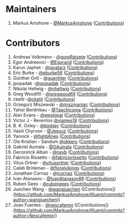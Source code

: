 # Maintainers

1. Markus Amshove - [@MarkusAmshove](https://github.com/MarkusAmshove) ([Contributions](https://github.com/MarkusAmshove/Kluent/commits?author=MarkusAmshove))

# Contributors

1. Andreas Volkmann - [@goreRatzete](https://github.com/goreRatzete) ([Contributions](https://github.com/MarkusAmshove/Kluent/commits?author=goreRatzete))
1. Egor Andreevici - [@Egorand](https://github.com/Egorand) ([Contributions](https://github.com/MarkusAmshove/Kluent/commits?author=Egorand))
1. Karun Japhet - [@javatarz](https://github.com/javatarz) ([Contributions](https://github.com/MarkusAmshove/Kluent/commits?author=javatarz))
1. Eric Burke - [@eburke56](https://github.com/eburke56) ([Contributions](https://github.com/MarkusAmshove/Kluent/commits?author=eburke56))
1. Günther Grill - [@guenhter](https://github.com/guenhter) ([Contributions](https://github.com/MarkusAmshove/Kluent/commits?author=guenhter))
1. jpopadak -[@jpopadak](https://github.com/jpopadak) ([Contributions](https://github.com/MarkusAmshove/Kluent/commits?author=jpopadak))
1. Nikolai Hellwig - [@nhellwig](https://github.com/nhellwig) ([Contributions](https://github.com/MarkusAmshove/Kluent/commits?author=nhellwig))
1. Greg Woodfill - [@gregwoodfill](https://github.com/gregwoodfill) ([Contributions](https://github.com/MarkusAmshove/Kluent/commits?author=gregwoodfill))
1. cketti -[@cketti](https://github.com/cketti) ([Contributions](https://github.com/MarkusAmshove/Kluent/commits?author=cketti))
1. Grzegorz Miszewski - [@miszmaniac](https://github.com/miszmaniac) ([Contributions](https://github.com/MarkusAmshove/Kluent/commits?author=miszmaniac))
1. Yahor Berdnikau - [@Tapchicoma](https://github.com/Tapchicoma) ([Contributions](https://github.com/MarkusAmshove/Kluent/commits?author=Tapchicoma))
1. Alan Evans - [@westonal](https://github.com/westonal) ([Contributions](https://github.com/MarkusAmshove/Kluent/commits?author=westonal))
1. Victor J - Reventos [@vjames19](https://github.com/vjames19) ([Contributions](https://github.com/MarkusAmshove/Kluent/commits?author=vjames19))
1. B. K. Oxley - [@binkley](https://github.com/binkley) ([Contributions](https://github.com/MarkusAmshove/Kluent/commits?author=binkley))
1. Vasili Chyrvon - [@Jeevuz](https://github.com/Jeevuz) ([Contributions](https://github.com/MarkusAmshove/Kluent/commits?author=Jeevuz))
1. Yannick - [@fishb6nes](https://github.com/fishb6nes) ([Contributions](https://github.com/MarkusAmshove/Kluent/commits?author=fishb6nes))
1. Ole Kristian - Sandum [@okkero](https://github.com/okkero) ([Contributions](https://github.com/MarkusAmshove/Kluent/commits?author=okkero))
1. Gabriel Aumala - [@GAumala](https://github.com/GAumala) ([Contributions](https://github.com/MarkusAmshove/Kluent/commits?author=GAumala))
1. Deconinck Alban - [@neyb](https://github.com/neyb) ([Contributions](https://github.com/MarkusAmshove/Kluent/commits?author=neyb))
1. Fabrício Rissetto - [@fabriciorissetto](https://github.com/fabriciorissetto) ([Contributions](https://github.com/MarkusAmshove/Kluent/commits?author=fabriciorissetto))
1. Vitus Ortner - [@vitusortner](https://github.com/vitusortner) ([Contributions](https://github.com/MarkusAmshove/Kluent/commits?author=vitusortner))
1. Caleb Brinkman - [@floralvikings](https://github.com/floralvikings) ([Contributions](https://github.com/MarkusAmshove/Kluent/commits?author=floralvikings))
1. Jonathan Cornaz - [@jcornaz](https://github.com/jcornaz) ([Contributions](https://github.com/MarkusAmshove/Kluent/commits?author=jcornaz))
1. Ivan Atanasov - [@IvanAtanasov89](https://github.com/IvanAtanasov89) ([Contributions](https://github.com/MarkusAmshove/Kluent/commits?author=IvanAtanasov89))
1. Ruben Gees - [@rubengees](https://github.com/rubengees) ([Contributions](https://github.com/MarkusAmshove/Kluent/commits?author=rubengees))
1. Juechen Wang - [@wangjuechen](https://github.com/wangjuechen) ([Contributions])(https://github.com/MarkusAmshove/Kluent/commits?author=wangjuechen))
1. Joan Fuentes - [@nescafemix](https://github.com/Nescafemix) ([Contributions])(https://github.com/MarkusAmshove/Kluent/commits?author=Nescafemix))
